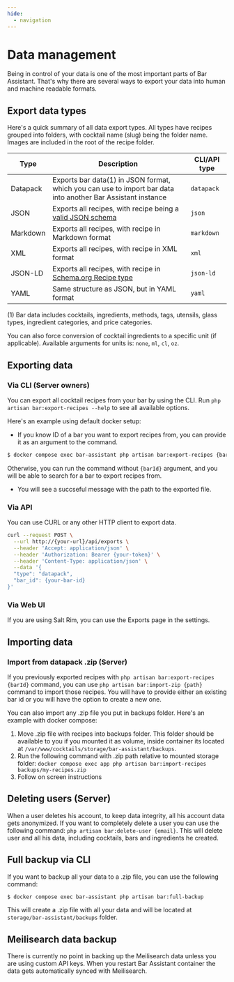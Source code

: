```yaml
---
hide:
  - navigation
---
```


# Data management

Being in control of your data is one of the most important parts of Bar Assistant. That's why there are several ways to export your data into human and machine readable formats.

## Export data types

Here's a quick summary of all data export types. All types have recipes grouped into folders, with cocktail name (slug) being the folder name. Images are included in the root of the recipe folder.

| Type | Description | CLI/API type |
| --- | --- | --- |
| Datapack | Exports bar data(1) in JSON format, which you can use to import bar data into another Bar Assistant instance | `datapack` |
| JSON | Exports all recipes, with recipe being a [valid JSON schema](https://barassistant.app/cocktail-02.schema.json) | `json` |
| Markdown | Exports all recipes, with recipe in Markdown format | `markdown` |
| XML | Exports all recipes, with recipe in XML format | `xml` |
| JSON-LD | Exports all recipes, with recipe in [Schema.org Recipe type](https://schema.org/Recipe) | `json-ld` |
| YAML | Same structure as JSON, but in YAML format | `yaml` |

(1) Bar data includes cocktails, ingredients, methods, tags, utensils, glass types, ingredient categories, and price categories.

You can also force conversion of cocktail ingredients to a specific unit (if applicable). Available arguments for units is: `none`, `ml`, `cl`, `oz`.

## Exporting data

### Via CLI (Server owners)
You can export all cocktail recipes from your bar by using the CLI. Run `php artisan bar:export-recipes --help` to see all available options.

Here's an example using default docker setup:

- If you know ID of a bar you want to export recipes from, you can provide it as an argument to the command.

``` bash
$ docker compose exec bar-assistant php artisan bar:export-recipes {barId}
```

Otherwise, you can run the command without `{barId}` argument, and you will be able to search for a bar to export recipes from.

- You will see a succseful message with the path to the exported file.

### Via API

You can use CURL or any other HTTP client to export data.

``` bash
curl --request POST \
  --url http://{your-url}/api/exports \
  --header 'Accept: application/json' \
  --header 'Authorization: Bearer {your-token}' \
  --header 'Content-Type: application/json' \
  --data '{
  "type": "datapack",
  "bar_id": {your-bar-id}
}'
```

### Via Web UI

If you are using Salt Rim, you can use the Exports page in the settings.

## Importing data

### Import from datapack .zip (Server)

If you previously exported recipes with `php artisan bar:export-recipes {barId}` command, you can use `php artisan bar:import-zip {path}` command to import those recipes. You will have to provide either an existing bar id or you will have the option to create a new one.

You can also import any .zip file you put in backups folder. Here's an example with docker compose:

1. Move .zip file with recipes into backups folder. This folder should be available to you if you mounted it as volume, inside container its located at `/var/www/cocktails/storage/bar-assistant/backups`.
2. Run the following command with .zip path relative to mounted storage folder: `docker compose exec app php artisan bar:import-recipes backups/my-recipes.zip`
3. Follow on screen instructions

## Deleting users (Server)

When a user deletes his account, to keep data integrity, all his account data gets anonymized. If you want to completely delete a user you can use the following command: `php artisan bar:delete-user {email}`. This will delete user and all his data, including cocktails, bars and ingredients he created.

## Full backup via CLI

If you want to backup all your data to a .zip file, you can use the following command:
``` bash
$ docker compose exec bar-assistant php artisan bar:full-backup
```

This will create a .zip file with all your data and will be located at `storage/bar-assistant/backups` folder.

## Meilisearch data backup

There is currently no point in backing up the Meilisearch data unless you are using custom API keys. When you restart Bar Assistant container the data gets automatically synced with Meilisearch.
